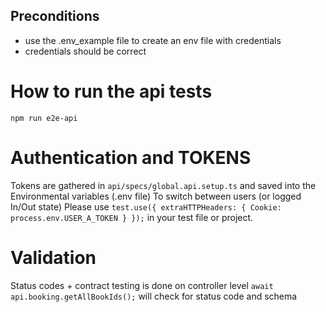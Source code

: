 ## Preconditions

- use the .env_example file to create an env file with credentials
- credentials should be correct

# How to run the api tests

`npm run e2e-api`

# Authentication and TOKENS

Tokens are gathered in `api/specs/global.api.setup.ts` and saved into the Environmental variables (.env file)
To switch between users (or logged In/Out state)
Please use `test.use({ extraHTTPHeaders: { Cookie: process.env.USER_A_TOKEN } });` in your test file or project.

# Validation

Status codes + contract testing is done on controller level
`await api.booking.getAllBookIds();` will  check for status code and schema

